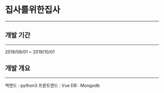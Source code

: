 # 집사를위한집사
---

## 개발 기간
---

2019/09/01 ~ 2019/10/01

## 개발 개요
---

백엔드 : python3
프론트엔드 : Vue
DB : Mongodb